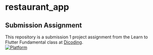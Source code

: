 # restaurant_app

## Submission Assignment
This repository is a submission 1 project assignment from the Learn to Flutter Fundamental class at [Dicoding](dicoding.com).<br>
[![Platform](https://img.shields.io/badge/Platform-flutter-blue.svg)](http://developer.android.com/index.html)

